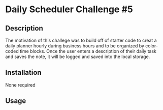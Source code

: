 # Daily Scheduler Challenge #5

## Description
The motivation of this challege was to build off of starter code to creat a daily planner hourly during business hours and to be organized by color-coded time blocks. Once the user enters a description of their daily task and saves the note, it will be logged and saved into the local storage. 

## Installation 
None required 

## Usage 



